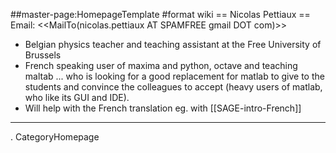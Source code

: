 ##master-page:HomepageTemplate
#format wiki
== Nicolas Pettiaux ==
Email: <<MailTo(nicolas.pettiaux AT SPAMFREE gmail DOT com)>>

 * Belgian physics teacher and teaching assistant at the Free University of Brussels
 * French speaking user of maxima and python, octave and teaching maltab ... who is looking for a good replacement for matlab to give to the students and convince the colleagues to accept (heavy users of matlab, who like its GUI and IDE).
 * Will help with the French translation eg. with [[SAGE-intro-French]] 

----
 . CategoryHomepage
